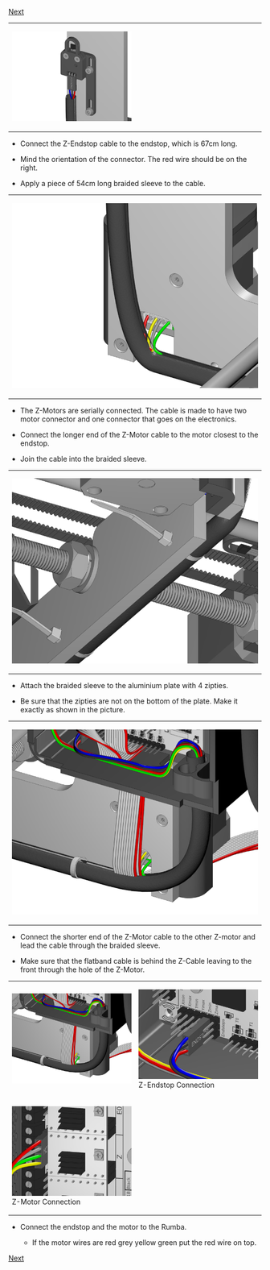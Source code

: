 [Next](https://github.com/laydrop/i3-Berlin/wiki/Section-4.3-Wiring-the-Y-Unit)

<table>
<colgroup>
<col width="50%" />
<col width="50%" />
</colgroup>
<tbody>
<tr class="odd">
<td align="left"><p><img src="media/Section_4_0016.png" alt="media/Section_4_0016.png" /></p></td>
<td align="left"></td>
</tr>
</tbody>
</table>

-   Connect the Z-Endstop cable to the endstop, which is 67cm long.

-   Mind the orientation of the connector. The red wire should be on the right.

-   Apply a piece of 54cm long braided sleeve to the cable.

<table>
<colgroup>
<col width="100%" />
</colgroup>
<tbody>
<tr class="odd">
<td align="left"><p><img src="media/Section_4_0017.png" alt="media/Section_4_0017.png" /></p></td>
</tr>
</tbody>
</table>

-   The Z-Motors are serially connected. The cable is made to have two motor connector and one connector that goes on the electronics.

-   Connect the longer end of the Z-Motor cable to the motor closest to the endstop.

-   Join the cable into the braided sleeve.

<table>
<colgroup>
<col width="100%" />
</colgroup>
<tbody>
<tr class="odd">
<td align="left"><p><img src="media/Section_4_0018.png" alt="media/Section_4_0018.png" /></p></td>
</tr>
</tbody>
</table>

-   Attach the braided sleeve to the aluminium plate with 4 zipties.

-   Be sure that the zipties are not on the bottom of the plate. Make it exactly as shown in the picture.

<table>
<colgroup>
<col width="100%" />
</colgroup>
<tbody>
<tr class="odd">
<td align="left"><p><img src="media/Section_4_0019.png" alt="media/Section_4_0019.png" /></p></td>
</tr>
</tbody>
</table>

-   Connect the shorter end of the Z-Motor cable to the other Z-motor and lead the cable through the braided sleeve.

-   Make sure that the flatband cable is behind the Z-Cable leaving to the front through the hole of the Z-Motor.

<table>
<colgroup>
<col width="50%" />
<col width="50%" />
</colgroup>
<tbody>
<tr class="odd">
<td align="left"><p><img src="media/Section_4_0019.png" alt="media/Section_4_0019.png" /></p></td>
<td align="left"><p><img src="media/Section_4_0020.png" alt="media/Section_4_0020.png" /><br />
 Z-Endstop Connection</p></td>
</tr>
<tr class="even">
<td align="left"><p><img src="media/Section_4_0021.png" alt="media/Section_4_0021.png" /><br />
 Z-Motor Connection</p></td>
</tr>
</tbody>
</table>

-   Connect the endstop and the motor to the Rumba.

    -   If the motor wires are red grey yellow green put the red wire on top.

[Next](https://github.com/laydrop/i3-Berlin/wiki/Section-4.3-Wiring-the-Y-Unit)
